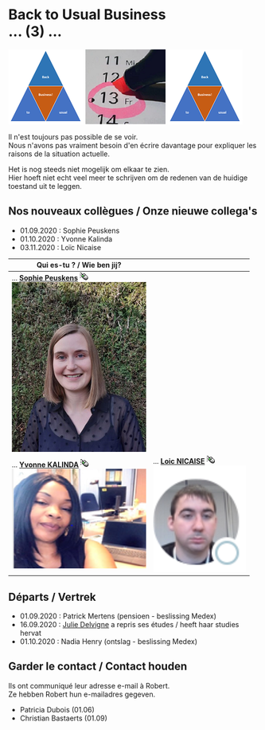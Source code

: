 <link rel="stylesheet" href="S2.css">
<link rel="stylesheet" href="foghorn2.css">
<style>
img[src*="#look"] {
   width:270px;
   height:215px;
}
</style>

# Back to Usual Business<br>... (3) ...

![](b2ub.png) ![](Fr13.png) ![](b2ub.png)

Il n'est toujours pas possible de se voir.  
Nous n'avons pas vraiment besoin d'en écrire davantage pour expliquer les raisons de la situation actuelle.

Het is nog steeds niet mogelijk om elkaar te zien.  
Hier hoeft niet echt veel meer te schrijven om de redenen van de huidige toestand uit te leggen.

## Nos nouveaux collègues / Onze nieuwe collega's

* 01.09.2020 : Sophie Peuskens
* 01.10.2020 : Yvonne Kalinda
* 03.11.2020 : Loïc Nicaise

| Qui es-tu ? / Wie ben jij? | &nbsp; |
| --- | --- |
| ... [**Sophie Peuskens**](Sophie_Peuskens.md)  ![](click.gif)<br>![](Sophie_Peuskens.png) | &nbsp; |
| ... [**Yvonne KALINDA**](Yvonne_Kalinda.md) ![](click.gif)<br>![](Yvonne_Kalinda.png) | ... [**Loic NICAISE**](Loic_Nicaise.md)  ![](click.gif)<br>![](Loic_Nicaise.png#look) |

## Départs / Vertrek

* 01.09.2020 : Patrick Mertens (pensioen - beslissing Medex)
* 16.09.2020 : [Julie Delvigne](Julie_Delvigne.md) a repris ses études / heeft haar studies hervat
* 01.10.2020 : Nadia Henry (ontslag - beslissing Medex)

## Garder le contact / Contact houden

Ils ont communiqué leur adresse e-mail à Robert.  
Ze hebben Robert hun e-mailadres gegeven.

* Patricia Dubois (01.06)
* Christian Bastaerts (01.09)



